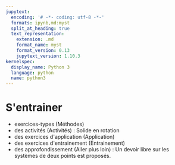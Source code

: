 ```yaml
---
jupytext:
  encoding: '# -*- coding: utf-8 -*-'
  formats: ipynb,md:myst
  split_at_heading: true
  text_representation:
    extension: .md
    format_name: myst
    format_version: 0.13
    jupytext_version: 1.10.3
kernelspec:
  display_name: Python 3
  language: python
  name: python3
---
```

# S'entrainer
* exercices-types (Méthodes)
* des activités (Activités) : Solide en rotation
* des exercices d'application (Application)
* des exercices d'entrainement (Entrainement)
* des approfondissement (Aller plus loin) : Un devoir libre sur les systèmes de deux points est proposés.